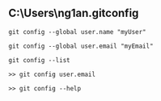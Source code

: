 ## ‪C:\Users\ng1an\.gitconfig ##

    git config --global user.name "myUser"

    git config --global user.email "myEmail"

    git config --list

    >> git config user.email

    >> git config --help